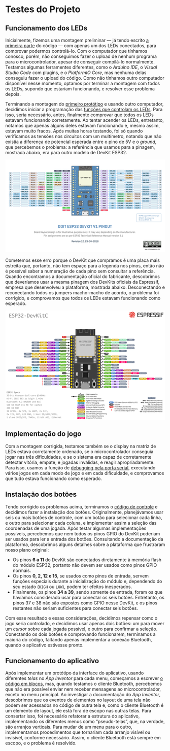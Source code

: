 <!-- LTeX: language=pt-BR -->

# Testes do Projeto

## Funcionamento dos LEDs

Inicialmente, fizemos uma montagem preliminar — já tendo escrito
[a primeira parte](03-Desenvolvimento.md#desenvolvimento-do-c%C3%B3digo) do
código — com apenas um dos LEDs conectados, para comprovar podermos controlá-lo.
Com o computador que tínhamos conosco, porém, não conseguimos fazer o upload de
nenhum programa para o microcontrolador, apesar de conseguir compilá-lo
normalmente. Testamos algumas ferramentes diferentes, como o _Arduino IDE_, o
_Visual Studio Code_ com plugins, e o _PlatformIO Core_, mas nenhuma delas
conseguiu fazer o upload do código. Como não tínhamos outro computador
disponível nesse momento, optamos por terminar a montagem com todos os LEDs,
supondo que estariam funcionando, e resolver esse problema depois.

Terminando a montagem do [primeiro protótipo](03-Desenvolvimento.md#montagem) e
usando outro computador, decidimos iniciar a programação das
[funções que controlam os LEDs](/Codigo/src/io.c). Para isso, seria necessário,
antes, finalmente comprovar que todos os LEDs estavam funcionando corretamente.
Ao tentar acender os LEDs, entretanto, notamos que apenas alguns deles estavam
funcionando e, mesmo assim, estavam muito fracos. Após muitas horas testando,
foi só quando verificamos as tensões nos circuitos com um multímetro, notando
que não existia a diferença de potencial esperada entre o pino de 5V e o
_ground_, que percebemos o problema: a referência que usamos para a pinagem,
mostrada abaixo, era para outro modelo de DevKit ESP32.

![Pinagem incorreta que usamos](Figuras/pinout_errado.png)

Cometemos esse erro porque o DevKit que compramos é uma placa mais estreita que,
portanto, não tem espaço para a legenda nos pinos, então não é possível saber a
numeração de cada pino sem consultar a referência. Quando encontramos a
documentação oficial do fabricante, descobrimos que deveríamos usar a mesma
pinagem dos DevKits oficiais da Espressif, empresa que desenvolveu a plataforma,
mostrada abaixo. Desconectando e reconectando todos os jumpers macho-macho de
acordo, o problema foi corrigido, e comprovamos que todos os LEDs estavam
funcionando como esperado.

![Pinagem correta para a correção](Figuras/pinout_correto.png)

## Implementação do jogo

Com a montagem corrigida, testamos também se o display na matriz de LEDs estava
corretamente ordenado, se o microcontrolador conseguia jogar nas três
dificuldades, e se o sistema era capaz de corretamente detectar vitória, empate,
e jogadas inválidas, e reagir apropriadamente. Para isso, usamos a função de
[debugging pela porta serial](/Manual/README.md#debugging), executando vários
jogos em cada modo de jogo e em cada dificuldade, e comprovamos que tudo estava
funcionando como esperado.

## Instalação dos botões

Tendo corrigido os problemas acima, terminamos o
[código de controle](/Codigo/src/io.c) e decidimos fazer a instalação dos
botões. Originalmente, planejávamos usar seis ou mais botões de controle, com um
botão para selecionar cada linha, e outro para selecionar cada coluna, e
implementar assim a seleção das coordenadas de uma jogada. Após testar algumas
implementações possíveis, percebemos que nem todos os pinos GPIO do DevKit
poderiam ser usados para ler a entrada dos botões. Consultando a documentação da
plataforma, descobrimos alguns detalhes sobre a plataforma que frustraram nosso
plano original:

- Os pinos **6 a 11** do DevKit são conectados diretamente à memória flash do
  módulo ESP32, portanto não devem ser usados como pinos GPIO normais.
- Os pinos **0, 2, 12 e 15**, se usados como pinos de entrada, servem funções
  especiais durante a inicialização do módulo e, dependendo do seu estado
  (`HIGH` ou `LOW`), podem ter efeitos inesperados.
- Finalmente, os pinos **34 a 39**, sendo somente de entrada, foram os que
  havíamos considerado usar para conectar os seis botões. Entretanto, os pinos
  37 e 38 não são expostos como GPIO nesse DevKit, e os pinos restantes não
  seriam suficientes para conectar seis botões.

Com esse resultado e essas considerações, decidimos repensar como o jogo seria
controlado, e decidimos usar apenas dois botões: um para mover um _cursor_ sobre
cada jogada possível, e outro para confirmar a seleção. Conectando os dois
botões e comprovando funcionarem, terminamos a maioria do código, faltando
apenas implementar a conexão Bluetooth, quando o aplicativo estivesse pronto.

## Funcionamento do aplicativo

Após implementar um protótipo da interface do aplicativo, usando diferentes
_telas_ no _App Inventor_ para cada menu, começamos a escrever
[o código em blocos](03-Desenvolvimento.md#c%C3%B3digo), mas, quando testamos o
cliente Bluetooth, percebemos que não era possível enviar nem receber mensagens
ao microcontrolador, exceto no menu principal. Ao investigar a documentação do
_App Inventor_, descobrimos que os eventos de elementos no layout de uma tela
não podem ser acessados no código de outra tela e, como o cliente Bluetooth é um
elemento de layout, ele está fora de escopo nas outras telas. Para consertar
isso, foi necessário refatorar a estrutura do aplicativo, implementando os
diferentes menus como “pseudo-telas”, que, na verdade, são arranjos verticais.
Para mudar de um menu para o outro, implementamos procedimentos que tornariam
cada arranjo visível ou invisível, conforme necessário. Assim, o cliente
Bluetooth está sempre em escopo, e o problema é resolvido.